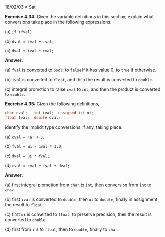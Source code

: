 18/02/03 = Sat

**Exercise 4.34:** Given the variable definitions in this section, explain what conversions take place in the following expressions:

(a) `if (fval)`

(b) `dval = fval + ival;`

(c) `dval + ival * cval;`

**Answer:** 

(a) `fval` is converted to `bool`: to `false` if it has value 0, to `true` if otherwise.

(b) `ival` is converted to `float`, and then the result is converted to `double`.

(c) integral promotion to raise `cval` to `int`, and then the product is converted to `double`.

**Exercise 4.35:** Given the following definitions,

```c++
char cval;   int ival;  unsigned int ui;
float fval;  double dval;
```

identify the implicit type conversions, if any, taking place:

(a) `cval = 'a' + 3;`

(b) `fval = ui - ival * 1.0;`

(c) `dval = ui * fval;`

(d) `cval = ival + fval + dval;` 

**Answer:** 

(a) first integral promotion from `char` to `int`, then conversion from `int` to `char`.

(b) first `ival` is converted to `double`, then `ui` to `double`, finally in assignment the result to `float`.

(c) first `ui` is converted to `float`, to preserve precision, then the result is converted to `double`.

(d) first from `int` to `float`, then to `double`, finally to `char`.